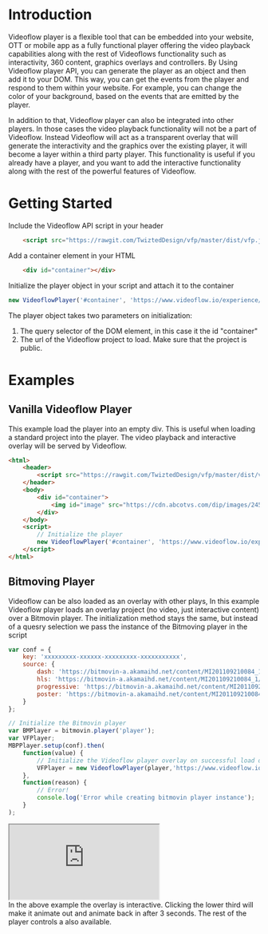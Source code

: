 # Introduction
Videoflow player is a flexible tool that can be embedded into your website, OTT or mobile app as a fully functional player offering the video playback capabilities
along with the rest of Videoflows functionality such as interactivity, 360 content, graphics overlays and controllers. By Using Videoflow player API, you can generate the player as an object
and then add it to your DOM. This way, you can get the events from the player and respond to them within your website. For example, you can change the color of your background, based on the events that are
emitted by the player.

In addition to that, Videoflow player can also be integrated into other players. In those cases the video playback functionality will not be a part of Videoflow. Instead Videoflow will act as a transparent overlay that will
generate the interactivity and the graphics over the existing player, it will become a layer within a third party player. This functionality is useful if you already have a player, and you want to add the interactive functionality along with the rest of the powerful features of Videoflow.

# Getting Started
Include the Videoflow API script in your header
```html
    <script src="https://rawgit.com/TwiztedDesign/vfp/master/dist/vfp.js"></script>
```
Add a container element in your HTML
```html
    <div id="container"></div>
```
Initialize the player object in your script and attach it to the container
```javascript
new VideoflowPlayer('#container', 'https://www.videoflow.io/experience/Byvf_oxyVz7');
```
The player object takes two parameters on initialization:
1. The query selector of the DOM element, in this case it the id "container"
2. The url of the Videoflow project to load. Make sure that the project is public.

# Examples
## Vanilla Videoflow Player
This example load the player into an empty div. This is useful when loading a standard project into the player. The video playback and interactive overlay will be served by Videoflow.
```html
<html>
    <header>
        <script src="https://rawgit.com/TwiztedDesign/vfp/master/dist/vfp.js"></script>
    </header>
    <body>
        <div id="container">
            <img id="image" src="https://cdn.abcotvs.com/dip/images/2452137_092417-wtvd-shutterstock-nascar-generic-img.jpg?w=1280&r=16:9" style="width: 960px">
        </div>
    </body>
    <script>
        // Initialize the player
        new VideoflowPlayer('#container', 'https://www.videoflow.io/experience/xxx-xxxx-xxx');
    </script>
</html>
```


## Bitmoving Player
Videoflow can be also loaded as an overlay with other plays, In this example Videoflow player loads an overlay project (no video, just interactive content) over a Bitmovin player. The initialization
method stays the same, but instead of a quesry selection we pass the instance of the Bitmoving player in the script

```javascript
var conf = {
    key: 'xxxxxxxxx-xxxxxx-xxxxxxxxx-xxxxxxxxxxx',
    source: {
        dash: 'https://bitmovin-a.akamaihd.net/content/MI201109210084_1/mpds/f08e80da-bf1d-4e3d-8899-f0f6155f6efa.mpd',
        hls: 'https://bitmovin-a.akamaihd.net/content/MI201109210084_1/m3u8s/f08e80da-bf1d-4e3d-8899-f0f6155f6efa.m3u8',
        progressive: 'https://bitmovin-a.akamaihd.net/content/MI201109210084_1/MI201109210084_mpeg-4_hd_high_1080p25_10mbits.mp4',
        poster: 'https://bitmovin-a.akamaihd.net/content/MI201109210084_1/poster.jpg'
    }
};

// Initialize the Bitmovin player
var BMPlayer = bitmovin.player('player');
var VFPlayer;
MBPPlayer.setup(conf).then(
    function(value) {
        // Initialize the Videoflow player overlay on successful load of the Bitmovin player
        VFPlayer = new VideoflowPlayer(player,'https://www.videoflow.io/experience/xxx-xxxx-xxx' );
    },
    function(reason) {
        // Error!
        console.log('Error while creating bitmovin player instance');
    }
);
```
<diV class="vf-example-container hd">
    <iframe src="https://rawgit.com/TwiztedDesign/vfp/master/examples/basic/index.html"></iframe>
</div>
In the above example the overlay is interactive. Clicking the lower third will make it animate out and animate back in after 3 seconds.
The rest of the player controls a also available.